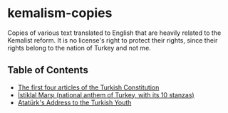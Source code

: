 # kemalism-copies
Copies of various text translated to English that are heavily related to the Kemalist reform. It is no license's right to protect their rights, since their rights belong to the nation of Turkey and not me.

## Table of Contents

- [The first four articles of the Turkish Constitution](articles/constitution.md)
- [İstiklal Marşı (national anthem of Turkey, with its 10 stanzas)](articles/İstiklal_Marşı.md)
- [Atatürk's Address to the Turkish Youth](articles/Address_to_the_Turkish_Youth.md)
